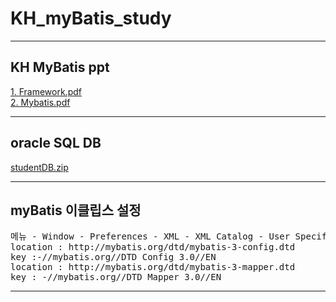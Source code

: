 # KH_myBatis_study
<hr>

## KH MyBatis ppt
[1. Framework.pdf](https://github.com/hanpotato/KH_myBatis_study/files/2941185/1.Framework.pdf)
<br>
[2. Mybatis.pdf](https://github.com/hanpotato/KH_myBatis_study/files/2941189/2.Mybatis.pdf)
<br>
<hr>

## oracle SQL DB
[studentDB.zip](https://github.com/hanpotato/KH_myBatis_study/files/2944298/studentDB.zip)
<br>
<hr>

## myBatis 이클립스 설정
<pre>
메뉴 - Window - Preferences - XML - XML Catalog - User Specified Entries 에 아래 항목 add
location : http://mybatis.org/dtd/mybatis-3-config.dtd
key :-//mybatis.org//DTD Config 3.0//EN
location : http://mybatis.org/dtd/mybatis-3-mapper.dtd
key : -//mybatis.org//DTD Mapper 3.0//EN
</pre>
<hr>
